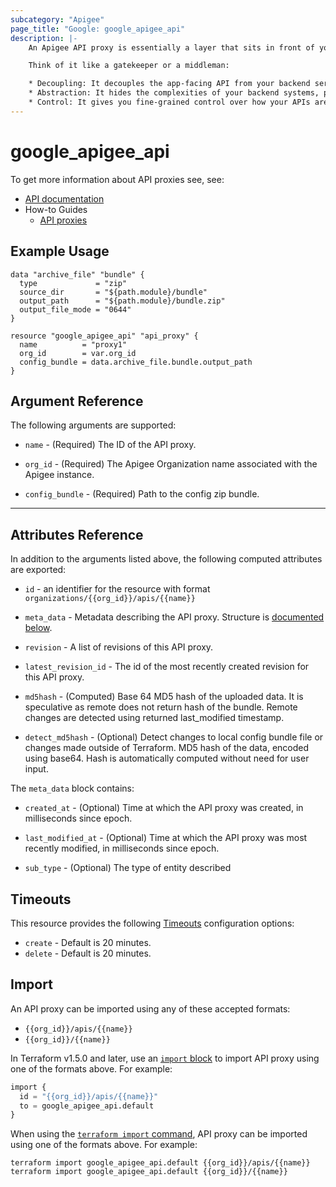 ```yaml
---
subcategory: "Apigee"
page_title: "Google: google_apigee_api"
description: |-
    An Apigee API proxy is essentially a layer that sits in front of your backend APIs. It acts as an intermediary between your API consumers (like mobile apps or websites) and your backend services.   

    Think of it like a gatekeeper or a middleman:

    * Decoupling: It decouples the app-facing API from your backend services. This means you can make changes to your backend systems without affecting the apps that use your API, as long as the API proxy interface remains consistent.   
    * Abstraction: It hides the complexities of your backend systems, presenting a simplified and consistent interface to your API consumers.
    * Control: It gives you fine-grained control over how your APIs are accessed and used, allowing you to enforce security policies, rate limits, and other controls.
---
```


# google_apigee_api

To get more information about API proxies see, see:

* [API documentation](https://cloud.google.com/apigee/docs/reference/apis/apigee/rest/v1/organizations.apis)
* How-to Guides
  * [API proxies](https://cloud.google.com/apigee/docs/resources)


## Example Usage

```hcl
data "archive_file" "bundle" {
  type             = "zip"
  source_dir       = "${path.module}/bundle"
  output_path      = "${path.module}/bundle.zip"
  output_file_mode = "0644"
}

resource "google_apigee_api" "api_proxy" {
  name          = "proxy1"
  org_id        = var.org_id
  config_bundle = data.archive_file.bundle.output_path
}
```

## Argument Reference

The following arguments are supported:

* `name` -
  (Required)
  The ID of the API proxy.

* `org_id` -
  (Required)
  The Apigee Organization name associated with the Apigee instance.

* `config_bundle` -
  (Required)
  Path to the config zip bundle.

- - -

## Attributes Reference

In addition to the arguments listed above, the following computed attributes are exported:

* `id` - an identifier for the resource with format `organizations/{{org_id}}/apis/{{name}}`

* `meta_data` -
  Metadata describing the API proxy.
  Structure is [documented below](#nested_meta_data).

* `revision` -
  A list of revisions of this API proxy.

* `latest_revision_id` -
  The id of the most recently created revision for this API proxy.

* `md5hash` -
  (Computed) Base 64 MD5 hash of the uploaded data. It is speculative as remote does not return hash of the bundle. Remote changes are detected using returned last_modified timestamp.

* `detect_md5hash` -
  (Optional) Detect changes to local config bundle file or changes made outside of Terraform. MD5 hash of the data, encoded using base64. Hash is automatically computed without need for user input.

<a name="nested_meta_data"></a>The `meta_data` block contains:

* `created_at` -
  (Optional)
  Time at which the API proxy was created, in milliseconds since epoch.

* `last_modified_at` -
  (Optional)
  Time at which the API proxy was most recently modified, in milliseconds since epoch.

* `sub_type` -
  (Optional)
  The type of entity described

## Timeouts

This resource provides the following
[Timeouts](/docs/configuration/resources.html#timeouts) configuration options:

* `create` - Default is 20 minutes.
* `delete` - Default is 20 minutes.

## Import

An API proxy can be imported using any of these accepted formats:

* `{{org_id}}/apis/{{name}}`
* `{{org_id}}/{{name}}`

In Terraform v1.5.0 and later, use an [`import` block](https://developer.hashicorp.com/terraform/language/import) to import API proxy using one of the formats above. For example:

```tf
import {
  id = "{{org_id}}/apis/{{name}}"
  to = google_apigee_api.default
}
```

When using the [`terraform import` command](https://developer.hashicorp.com/terraform/cli/commands/import), API proxy can be imported using one of the formats above. For example:

```
terraform import google_apigee_api.default {{org_id}}/apis/{{name}}
terraform import google_apigee_api.default {{org_id}}/{{name}}
```
